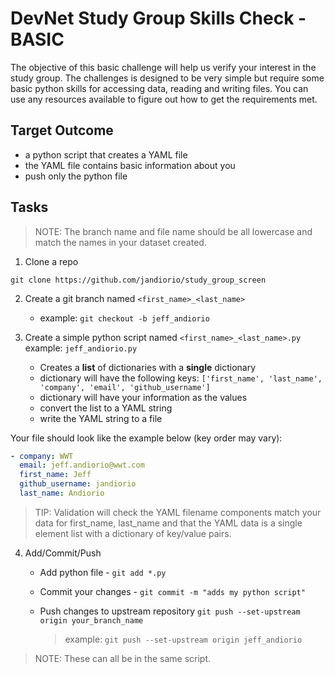 # DevNet Study Group Skills Check - BASIC

The objective of this basic challenge will help us verify your interest in the study group.  The challenges is designed to be very simple but require some basic python skills for accessing data, reading and writing files.  You can use any resources available to figure out how to get the requirements met.

## Target Outcome
- a python script that creates a YAML file
- the YAML file contains basic information about you
- push only the python file

## Tasks

> NOTE: The branch name and file name should be all lowercase and match the names in your dataset created.

1. Clone a repo

```
git clone https://github.com/jandiorio/study_group_screen
```

2. Create a git branch named `<first_name>_<last_name>`

    - example:  `git checkout -b jeff_andiorio`

3. Create a simple python script named `<first_name>_<last_name>.py` example: `jeff_andiorio.py`
    - Creates a **list** of dictionaries with a **single** dictionary
    - dictionary will have the following keys:  `['first_name', 'last_name', 'company', 'email', 'github_username']`
    - dictionary will have your information as the values
    - convert the list to a YAML string
    - write the YAML string to a file

Your file should look like the example below (key order may vary):

```yaml
- company: WWT
  email: jeff.andiorio@wwt.com
  first_name: Jeff
  github_username: jandiorio
  last_name: Andiorio
```

> TIP: Validation will check the YAML filename components match your data for first_name, last_name and that the YAML data is a single element list with a dictionary of key/value pairs.

4. Add/Commit/Push
    - Add python file - `git add *.py`
    - Commit your changes -  `git commit -m "adds my python script"`
    - Push changes to upstream repository `git push --set-upstream origin your_branch_name`

        > example:  `git push --set-upstream origin jeff_andiorio`

> NOTE: These can all be in the same script.

